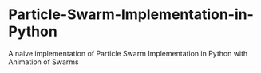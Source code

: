 # Particle-Swarm-Implementation-in-Python
A naive implementation of Particle Swarm Implementation in Python with Animation of Swarms
